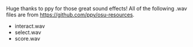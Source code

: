 Huge thanks to ppy for those great sound effects! All of the following .wav files are from https://github.com/ppy/osu-resources.
- interact.wav
- select.wav
- score.wav